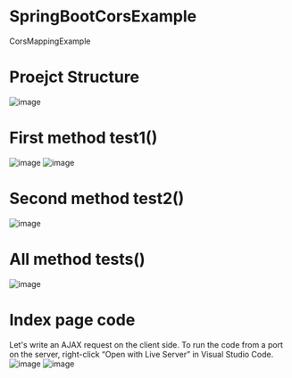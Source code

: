# SpringBootCorsExample
 CorsMappingExample

# Proejct Structure
![image](https://user-images.githubusercontent.com/41667882/143838653-548fc1b2-5387-4bb3-9c39-1ea357b9946c.png)

# First method test1()
![image](https://user-images.githubusercontent.com/41667882/143839272-2d086bda-51c5-448f-90c5-1b636bf62135.png)
![image](https://user-images.githubusercontent.com/41667882/143839367-046cbe22-cf99-449c-91c4-515f3acdf3e4.png)

# Second method test2()
![image](https://user-images.githubusercontent.com/41667882/143839478-b46dd560-d578-4cac-806e-a9f2d0838237.png)

# All method tests()
![image](https://user-images.githubusercontent.com/41667882/143839578-a3653742-f8c5-45f8-b071-36e98807d859.png)

# Index page code 
Let's write an AJAX request on the client side. To run the code from a port on the server,
right-click “Open with Live Server” in Visual Studio Code.
![image](https://user-images.githubusercontent.com/41667882/143839896-ac10599a-9da3-4663-826a-f550a95f4787.png)
![image](https://user-images.githubusercontent.com/41667882/143839955-d417dd4c-de71-4057-a79a-c75167ef376c.png)
